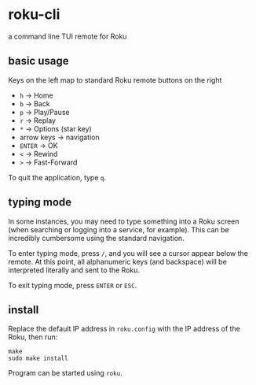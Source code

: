 # roku-cli
a command line TUI remote for Roku

## basic usage
Keys on the left map to standard Roku remote buttons on the right
* `h` -> Home
* `b` -> Back
* `p` -> Play/Pause
* `r` -> Replay
* `*` -> Options (star key)
* arrow keys -> navigation
* `ENTER` -> OK
* `<` -> Rewind
* `>` -> Fast-Forward

To quit the application, type `q`.

## typing mode
In some instances, you may need to type something into a Roku screen 
(when searching or logging into a service, for example). This can be 
incredibly cumbersome using the standard navigation.

To enter typing mode, press `/`, and you will see a cursor appear below 
the remote. At this point, all alphanumeric keys (and backspace) will 
be interpreted literally and sent to the Roku.

To exit typing mode, press `ENTER` or `ESC`.

## install
Replace the default IP address in `roku.config` with the IP address of 
the Roku, then run:

```
make
sudo make install
```

Program can be started using `roku`.
